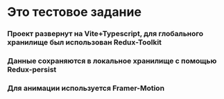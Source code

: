 # Это тестовое задание 
### Проект развернут на Vite+Typescript, для глобального хранилище был использован Redux-Toolkit
### Данные сохраняются в локальное хранилище с помощью Redux-persist
### Для анимации используется Framer-Motion
